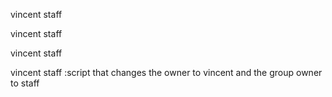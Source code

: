  vincent staff

vincent staff

vincent staff

vincent staff :script that changes the owner to vincent and the group owner to staff
